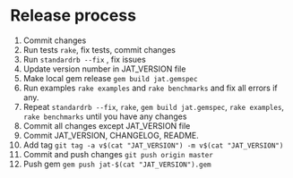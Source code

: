 # Release process

1. Commit changes
2. Run tests `rake`, fix tests, commit changes
3. Run `standardrb --fix` , fix issues
4. Update version number in JAT_VERSION file
5. Make local gem release `gem build jat.gemspec`
6. Run examples `rake examples` and `rake benchmarks` and fix all errors if any.
7. Repeat `standardrb --fix`, `rake`, `gem build jat.gemspec`, `rake examples`, `rake benchmarks` until you have any changes
8. Commit all changes except JAT_VERSION file
9. Commit JAT_VERSION, CHANGELOG, README.
10. Add tag `git tag -a v$(cat "JAT_VERSION") -m v$(cat "JAT_VERSION")`
11. Commit and push changes `git push origin master`
12. Push gem `gem push jat-$(cat "JAT_VERSION").gem`
